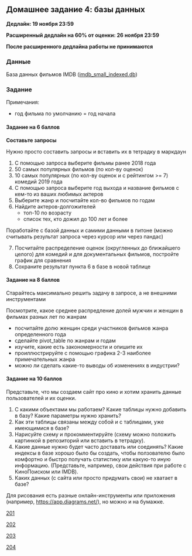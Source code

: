 ## Домашнее задание 4: базы данных

**Дедлайн: 19 ноября 23:59**

**Расширенный дедлайн на 60% от оценки: 26 ноября 23:59**

**После расширенного дедлайна работы не принимаются**

### Данные

База данных фильмов IMDB ([imdb_small_indexed.db](https://disk.yandex.ru/d/GOxdLhob7et7Hw?w=1))

### Задание

Примечания:
- год фильма по умолчанию = год начала

#### Задание на 6 баллов

**Составьте запросы**

Нужно просто составить запросы и вставить их в тетрадку в маркдаун

1. С помощью запроса выберите фильмы ранее 2018 года 
2. 50 самых популярных фильмов (по кол-ву оценок)
3. 10 самых популярных (по кол-ву оценок и с рейтингом >= 7) комедий 2019 года
4. С помощью запроса выберите год выхода и название фильмов с кем-то из ваших любимых актеров
5. Выберите жанр и посчитайте кол-во фильмов по годам
6. Найдите актеров-долгожителей
    - топ-10 по возрасту
    - список тех, кто дожил до 100 лет и более

Поработайте с базой данных и самими данными в питоне (можно считывать результат запроса через курсор или через пандас)

7. Посчитайте распределение оценок (округленных до ближайшего целого) для комедий и для документальных фильмов, постройте график для сравнения
8. Сохраните результат пункта 6 в базе в новой таблице

#### Задание на 8 баллов

Cтарайтесь максимально решить задачу в запросе, а не внешними инструментами

Посмотрите, какое среднее распредление долей мужчин и женщин в фильмах разных лет по жанрам
  - посчитайте долю женщин среди участников фильмов жанра определенного года
  - сделайте pivot_table по жанрам и годам
  - изучите, какие есть закономерности и опишите их
  - проиллюстрируйте с помощью графика 2-3 наиболее примечательных жанра
  - можно ли сделать какие-то выводы об изменениях в индустрии?

#### Задание на 10 баллов

Представьте, что мы создаем сайт про кино и хотим хранить данные пользователей и их оценки. 

1. С какими объектами мы работаем? Какие таблицы нужно добавить в базу? Какие параметры нужно хранить?
2. Как эти таблицы связаны между собой и с таблицами, уже имеющимися в базе?
3. Нарисуйте схему и прокомментируйте (схему можно положить картинкой в репозиторий или вставить в тетрадку).
4. Какие данные нужно будет часто доставать или соединять? Какие индексы в базе хорошо было бы создать, чтобы ползователю было комфортно и быстро получать статистику или какую-то иную информацию. (Представьте, например, свои действия при работе с КиноПоиском или IMDB).
5. Каких данных (с сайта или просто придумать свои) не хватает в базе?

Для рисования есть разные онлайн-инструменты или приложения (например, https://app.diagrams.net/), но можно и на бумажке.

[201](https://classroom.github.com/a/Jo0n6hH9)

[202](https://classroom.github.com/a/9uajzCDf)

[203](https://classroom.github.com/a/MMZtn_il)

[204](https://classroom.github.com/a/6pR34dt6)
